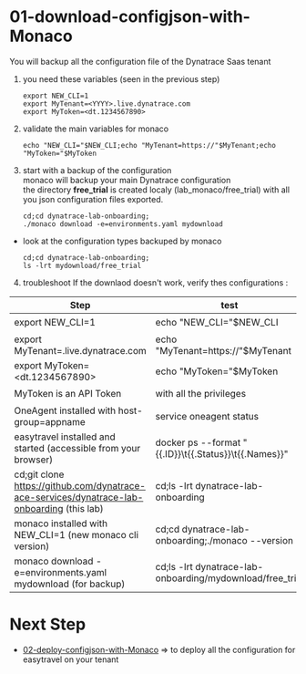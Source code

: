 # 01-download-configjson-with-Monaco
You will backup all the configuration file of the Dynatrace Saas tenant
   
1) you need these variables (seen in the previous step) 

	   export NEW_CLI=1
	   export MyTenant=<YYYY>.live.dynatrace.com
	   export MyToken=<dt.1234567890>
    
    
2) validate the main variables for monaco   

       echo "NEW_CLI="$NEW_CLI;echo "MyTenant=https://"$MyTenant;echo "MyToken="$MyToken

3) start with a backup of the configuration    
 monaco will backup your main Dynatrace configuration  
 the directory **free_trial** is created localy (lab_monaco/free_trial) with all you json configuration files exported.  
 
       cd;cd dynatrace-lab-onboarding;
       ./monaco download -e=environments.yaml mydownload
 
 - look at the configuration types backuped by monaco   

       cd;cd dynatrace-lab-onboarding;
       ls -lrt mydownload/free_trial
       
       
4) troubleshoot
If the downlaod doesn't work, verify thes configurations :   

| Step  | test |Status |
| --------------- | --------------- | --------------- | 
| export NEW_CLI=1 | echo "NEW_CLI="$NEW_CLI  | ✔️ |
| export MyTenant=<YYYY>.live.dynatrace.com | echo "MyTenant=https://"$MyTenant  | ✔️ |
| export MyToken=<dt.1234567890>| echo "MyToken="$MyToken | ✔️ |
| MyToken is an API Token| with all the privileges | ✔️ |
| OneAgent installed with host-group=appname | service oneagent status | ✔️ |
| easytravel installed and started (accessible from your browser) | docker ps --format "{{.ID}}\t{{.Status}}\t{{.Names}}" | ✔️ |
| cd;git clone https://github.com/dynatrace-ace-services/dynatrace-lab-onboarding (this lab) | cd;ls -lrt dynatrace-lab-onboarding | ✔️ |
| monaco installed with NEW_CLI=1 (new monaco cli version) | cd;cd dynatrace-lab-onboarding;./monaco --version  | ✔️ |
| monaco download -e=environments.yaml mydownload (for backup) | cd;ls -lrt dynatrace-lab-onboarding/mydownload/free_trial | ✔️ |

# Next Step

- [02-deploy-configjson-with-Monaco](https://github.com/dynatrace-ace-services/dynatrace-lab-onboarding/tree/main/02-deploy-configjson-with-Monaco) => to deploy all the configuration for easytravel on your tenant  

